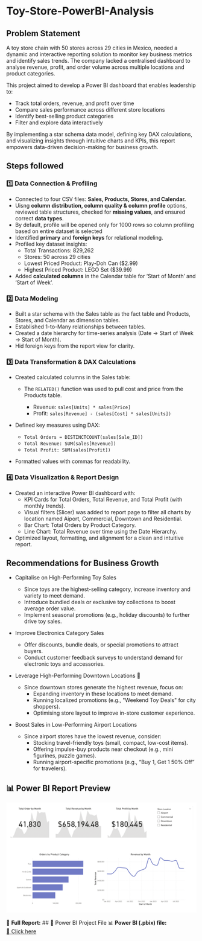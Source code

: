 # Toy-Store-PowerBI-Analysis

## Problem Statement

A toy store chain with 50 stores across 29 cities in Mexico, needed a dynamic and interactive reporting solution to monitor key business metrics and identify sales trends. The company lacked a centralised dashboard to analyse revenue, profit, and order volume across multiple locations and product categories.

This project aimed to develop a Power BI dashboard that enables leadership to:
- Track total orders, revenue, and profit over time
- Compare sales performance across different store locations
- Identify best-selling product categories
- Filter and explore data interactively

By implementing a star schema data model, defining key DAX calculations, and visualizing insights through intuitive charts and KPIs, this report empowers data-driven decision-making for business growth.


## Steps followed 

### 1️⃣ Data Connection & Profiling  
- Connected to four CSV files: **Sales, Products, Stores, and Calendar.**
- Uisng **column distribution, column quality & column profile** options, reviewed table structures, checked for **missing values**, and ensured correct **data types**.
- By default, profile will be opened only for 1000 rows so   column profiling based on entire dataset is selected
- Identified **primary** and **foreign keys** for relational modeling.
- Profiled key dataset insights:
    - Total Transactions: 829,262
    - Stores: 50 across 29 cities
    - Lowest Priced Product: Play-Doh Can ($2.99)
    - Highest Priced Product: LEGO Set ($39.99)
- Added **calculated columns**  in the Calendar table for ‘Start of Month’ and ‘Start of Week’.

### 2️⃣ Data Modeling  

- Built a star schema with the Sales table as the fact table and Products, Stores, and Calendar as dimension tables.
- Established 1-to-Many relationships between tables.
- Created a date hierarchy for time-series analysis (Date → Start of Week → Start of Month).
- Hid foreign keys from the report view for clarity.

### 3️⃣ Data Transformation & DAX Calculations

- Created calculated columns in the Sales table:
    - The `RELATED()` function was used to pull cost and price from the Products table.

         - Revenue: `sales[Units] * sales[Price]`
        - Profit: `sales[Revenue] - (sales[Cost] * sales[Units])`
- Defined key measures using DAX:
    - `Total Orders = DISTINCTCOUNT(sales[Sale_ID])`
    - `Total Revenue: SUM(sales[Revenue])`
    - `Total Profit: SUM(sales[Profit])`

- Formatted values with commas for readability.

### 4️⃣ Data Visualization & Report Design  

- Created an interactive Power BI dashboard with:
    -  KPI Cards for Total Orders, Total Revenue, and Total Profit (with monthly trends).
    - Visual filters (Slicer) was added to report page to filter all charts by location named Aiport, Commercial, Downtown and Residential.
    - Bar Chart: Total Orders by Product Category.
    - Line Chart: Total Revenue over time using the Date    Hierarchy.
- Optimized layout, formatting, and alignment for a clean and intuitive report.

## Recommendations for Business Growth

- Capitalise on High-Performing Toy Sales
     - Since toys are the highest-selling category, increase inventory and variety to meet demand.
    - Introduce bundled deals or exclusive toy collections to boost average order value.
    - Implement seasonal promotions (e.g., holiday discounts) to further drive toy sales.

-  Improve Electronics Category Sales
    - Offer discounts, bundle deals, or special promotions to attract buyers.
    - Conduct customer feedback surveys to understand demand for electronic toys and accessories.

- Leverage High-Performing Downtown Locations 📍 
    - Since downtown stores generate the highest revenue, focus on:
        - Expanding inventory in these locations to meet demand.
        - Running localized promotions (e.g., "Weekend Toy Deals" for city shoppers).
        - Optimising store layout to improve in-store customer experience.

- Boost Sales in Low-Performing Airport Locations
    - Since airport stores have the lowest revenue, consider:
        - Stocking travel-friendly toys (small, compact, low-cost items).
       - Offering impulse-buy products near checkout (e.g., mini figurines, puzzle games).
        - Running airport-specific promotions (e.g., “Buy 1, Get 1 50% Off” for travelers).
     
## 📊 Power BI Report Preview  

![Power BI Dashboard Preview](https://github.com/folakeobalakun/Toy-Store-PowerBI-Analysis/blob/main/Toy%20store%20Project-1.png)  

📄 **Full Report:** ## 📂 Power BI Project File 📊 **Power BI (.pbix) file:**  
[🔗 Click here](https://github.com/folakeobalakun/Toy-Store-PowerBI-Analysis/blob/main/Toy%20store%20Project.pbix)

